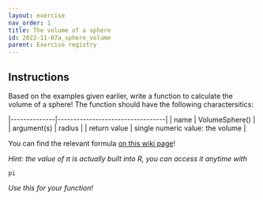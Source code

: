 ```yaml
---
layout: exercise 
nav_order: 1
title: The volume of a sphere
id: 2022-11-07a_sphere_volume
parent: Exercise registry
---
```


## Instructions

Based on the examples given earlier, write a function to calculate the volume of a sphere! The function should have the following charactersitics:

|--------------|----------------------------------|
| name         | VolumeSphere()                   |
| argument(s)  | radius                           |
| return value | single numeric value: the volume |

You can find the relevant formula [on this wiki page](https://en.wikipedia.org/wiki/Sphere)!

*Hint: the value of π is actually built into R, you can access it anytime with*

```Rd
pi
```

*Use this for your function!*

